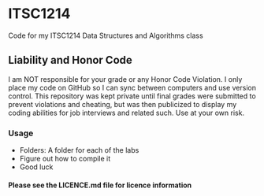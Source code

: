 # ITSC1214
Code for my ITSC1214 Data Structures and Algorithms class

## Liability and Honor Code ##
I am NOT responsible for your grade or any Honor Code Violation. I only
place my code on GitHub so I can sync between computers and use version
control. This repository was kept private until final grades were submitted
to prevent violations and cheating, but was then publicized to display my coding
abilities for job interviews and related such. Use at your own risk. 

### Usage ###
 - Folders: A folder for each of the labs
 - Figure out how to compile it
 - Good luck

#### Please see the LICENCE.md file for licence information ####
